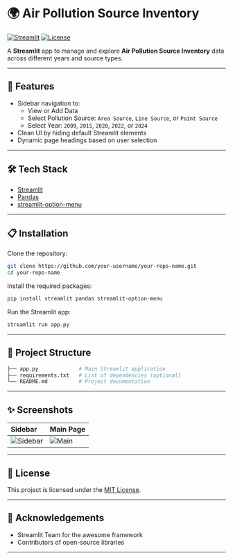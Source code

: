 # 🌍 Air Pollution Source Inventory

[![Streamlit](https://img.shields.io/badge/Built%20with-Streamlit-orange)](https://streamlit.io/)
[![License](https://img.shields.io/badge/License-MIT-blue.svg)](LICENSE)

A **Streamlit** app to manage and explore **Air Pollution Source Inventory** data across different years and source types.

---

## 🚀 Features

- Sidebar navigation to:
  - View or Add Data
  - Select Pollution Source: `Area Source`, `Line Source`, or `Point Source`
  - Select Year: `2009`, `2015`, `2020`, `2022`, or `2024`
- Clean UI by hiding default Streamlit elements
- Dynamic page headings based on user selection

---

## 🛠️ Tech Stack

- [Streamlit](https://streamlit.io/)
- [Pandas](https://pandas.pydata.org/)
- [streamlit-option-menu](https://github.com/victoryhb/streamlit-option-menu)

<!--
Future use (commented out for now)
- [Deta](https://www.deta.sh/)
- [streamlit-authenticator](https://github.com/mkhorasani/Streamlit-Authenticator)
-->

---

## 📋 Installation

Clone the repository:

```bash
git clone https://github.com/your-username/your-repo-name.git
cd your-repo-name
```

Install the required packages:

```bash
pip install streamlit pandas streamlit-option-menu
```

Run the Streamlit app:

```bash
streamlit run app.py
```

---

## 📂 Project Structure

```bash
├── app.py             # Main Streamlit application
├── requirements.txt   # List of dependencies (optional)
└── README.md          # Project documentation
```

---

## ✨ Screenshots

| Sidebar | Main Page |
| :------ | :-------- |
| ![Sidebar](https://via.placeholder.com/200x400?text=Sidebar) | ![Main](https://via.placeholder.com/600x400?text=Main+Page) |

---

## 📄 License

This project is licensed under the [MIT License](LICENSE).

---

## 🙏 Acknowledgements

- Streamlit Team for the awesome framework
- Contributors of open-source libraries

---

